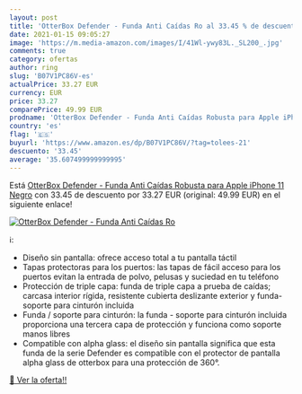 ```yaml
---
layout: post
title: 'OtterBox Defender - Funda Anti Caídas Ro al 33.45 % de descuento'
date: 2021-01-15 09:05:27
image: 'https://m.media-amazon.com/images/I/41Wl-ywy83L._SL200_.jpg'
comments: true
category: ofertas
author: ring
slug: 'B07V1PC86V-es'
actualPrice: 33.27 EUR
currency: EUR
price: 33.27
comparePrice: 49.99 EUR
prodname: 'OtterBox Defender - Funda Anti Caídas Robusta para Apple iPhone 11 Negro'
country: 'es'
flag: '🇪🇸'
buyurl: 'https://www.amazon.es/dp/B07V1PC86V/?tag=tolees-21'
descuento: '33.45'
average: '35.607499999999995'
---
```


Está [OtterBox Defender - Funda Anti Caídas Robusta para Apple iPhone 11 Negro](https://www.amazon.es/dp/B07V1PC86V/?tag=tolees-21) con 33.45 de descuento por 33.27 EUR (original: 49.99 EUR) en el siguiente enlace!

[![OtterBox Defender - Funda Anti Caídas Ro](https://m.media-amazon.com/images/I/41Wl-ywy83L._SL200_.jpg)](https://www.amazon.es/dp/B07V1PC86V/?tag=tolees-21)

ℹ️:

- Diseño sin pantalla: ofrece acceso total a tu pantalla táctil
- Tapas protectoras para los puertos: las tapas de fácil acceso para los puertos evitan la entrada de polvo, pelusas y suciedad en tu teléfono
- Protección de triple capa: funda de triple capa a prueba de caídas; carcasa interior rígida, resistente cubierta deslizante exterior y funda-soporte para cinturón incluida
- Funda / soporte para cinturón: la funda - soporte para cinturón incluida proporciona una tercera capa de protección y funciona como soporte manos libres
- Compatible con alpha glass: el diseño sin pantalla significa que esta funda de la serie Defender es compatible con el protector de pantalla alpha glass de otterbox para una protección de 360°.

[🛒 Ver la oferta!!](https://www.amazon.es/dp/B07V1PC86V/?tag=tolees-21)
